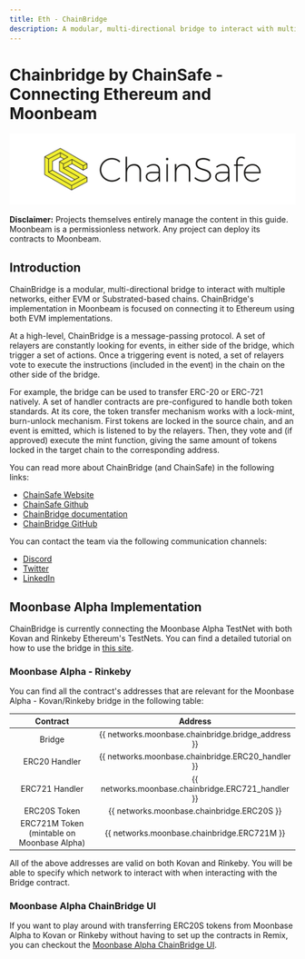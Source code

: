 ```yaml
---
title: Eth - ChainBridge
description: A modular, multi-directional bridge to interact with multiple networks that connect Ethereum and Moonbeam
---
```


# Chainbridge by ChainSafe - Connecting Ethereum and Moonbeam

![ChainSafe Banner](../images/chainbridge/dapps-chainbridge-banner.png)

**Disclaimer:** Projects themselves entirely manage the content in this guide. Moonbeam is a permissionless network. Any project can deploy its contracts to Moonbeam.

## Introduction

ChainBridge is a modular, multi-directional bridge to interact with multiple networks, either EVM or Substrated-based chains. ChainBridge's implementation in Moonbeam is focused on connecting it to Ethereum using both EVM implementations.

At a high-level, ChainBridge is a message-passing protocol. A set of relayers are constantly looking for events, in either side of the bridge, which trigger a set of actions. Once a triggering event is noted, a set of relayers vote to execute the instructions (included in the event) in the chain on the other side of the bridge.

For example, the bridge can be used to transfer ERC-20 or ERC-721 natively. A set of handler contracts are pre-configured to handle both token standards. At its core, the token transfer mechanism works with a lock-mint, burn-unlock mechanism. First tokens are locked in the source chain, and an event is emitted, which is listened to by the relayers. Then, they vote and (if approved) execute the mint function, giving the same amount of tokens locked in the target chain to the corresponding address.

You can read more about ChainBridge (and ChainSafe) in the following links:

 - [ChainSafe Website](https://chainsafe.io/)
 - [ChainSafe Github](https://github.com/chainsafe)
 - [ChainBridge documentation](https://chainbridge.chainsafe.io/)
 - [ChainBridge GitHub](https://github.com/ChainSafe/ChainBridge)

You can contact the team via the following communication channels:

 - [Discord](https://discord.gg/xSAwrnCWcg)
 - [Twitter](https://twitter.com/ChainSafeth)
 - [LinkedIn](https://www.linkedin.com/company/chainsafe-systems)

## Moonbase Alpha Implementation

ChainBridge is currently connecting the Moonbase Alpha TestNet with both Kovan and Rinkeby Ethereum's TestNets. You can find a detailed tutorial on how to use the bridge in [this site](/integrations/bridges/ethereum/chainbridge/).

### Moonbase Alpha - Rinkeby

You can find all the contract's addresses that are relevant for the Moonbase Alpha - Kovan/Rinkeby bridge in the following table:

|                  Contract                  |                          Address                   |
| :----------------------------------------: | :------------------------------------------------: |
|                   Bridge                   | {{ networks.moonbase.chainbridge.bridge_address }} |
|               ERC20 Handler                | {{ networks.moonbase.chainbridge.ERC20_handler }}  |
|               ERC721 Handler               | {{ networks.moonbase.chainbridge.ERC721_handler }} |
|                ERC20S Token                | {{ networks.moonbase.chainbridge.ERC20S }}         |
| ERC721M Token (mintable on Moonbase Alpha) | {{ networks.moonbase.chainbridge.ERC721M }}        |


All of the above addresses are valid on both Kovan and Rinkeby. You will be able to specify which network to interact with when interacting with the Bridge contract.

### Moonbase Alpha ChainBridge UI

If you want to play around with transferring ERC20S tokens from Moonbase Alpha to Kovan or Rinkeby without having to set up the contracts in Remix, you can checkout the [Moonbase Alpha ChainBridge UI](https://moonbase-chainbridge.netlify.app/).